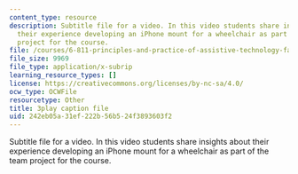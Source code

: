 ```yaml
---
content_type: resource
description: Subtitle file for a video. In this video students share insights about
  their experience developing an iPhone mount for a wheelchair as part of the team
  project for the course.
file: /courses/6-811-principles-and-practice-of-assistive-technology-fall-2014/242eb05a31ef222b56b524f3893603f2_kJEwyrLHZoQ.srt
file_size: 9969
file_type: application/x-subrip
learning_resource_types: []
license: https://creativecommons.org/licenses/by-nc-sa/4.0/
ocw_type: OCWFile
resourcetype: Other
title: 3play caption file
uid: 242eb05a-31ef-222b-56b5-24f3893603f2
---
```

Subtitle file for a video. In this video students share insights about their experience developing an iPhone mount for a wheelchair as part of the team project for the course.